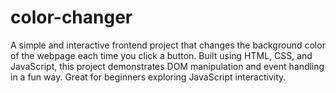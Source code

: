 # color-changer
A simple and interactive frontend project that changes the background color of the webpage each time you click a button. Built using HTML, CSS, and JavaScript, this project demonstrates DOM manipulation and event handling in a fun way. Great for beginners exploring JavaScript interactivity.
